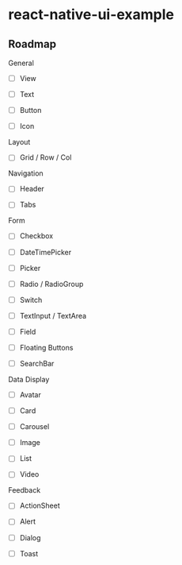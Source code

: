 # react-native-ui-example

## Roadmap

General

- [ ] View

- [ ] Text

- [ ] Button

- [ ] Icon

Layout

- [ ] Grid / Row / Col

Navigation

- [ ] Header

- [ ] Tabs

Form

- [ ] Checkbox

- [ ] DateTimePicker

- [ ] Picker

- [ ] Radio / RadioGroup

- [ ] Switch

- [ ] TextInput / TextArea

- [ ] Field

- [ ] Floating Buttons

- [ ] SearchBar

Data Display

- [ ] Avatar

- [ ] Card

- [ ] Carousel

- [ ] Image

- [ ] List

- [ ] Video

Feedback

- [ ] ActionSheet

- [ ] Alert

- [ ] Dialog

- [ ] Toast
